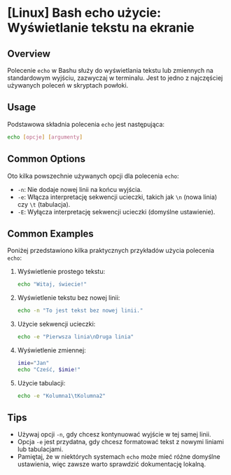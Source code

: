 # [Linux] Bash echo użycie: Wyświetlanie tekstu na ekranie

## Overview
Polecenie `echo` w Bashu służy do wyświetlania tekstu lub zmiennych na standardowym wyjściu, zazwyczaj w terminalu. Jest to jedno z najczęściej używanych poleceń w skryptach powłoki.

## Usage
Podstawowa składnia polecenia `echo` jest następująca:

```bash
echo [opcje] [argumenty]
```

## Common Options
Oto kilka powszechnie używanych opcji dla polecenia `echo`:

- `-n`: Nie dodaje nowej linii na końcu wyjścia.
- `-e`: Włącza interpretację sekwencji ucieczki, takich jak `\n` (nowa linia) czy `\t` (tabulacja).
- `-E`: Wyłącza interpretację sekwencji ucieczki (domyślne ustawienie).

## Common Examples
Poniżej przedstawiono kilka praktycznych przykładów użycia polecenia `echo`:

1. Wyświetlenie prostego tekstu:
   ```bash
   echo "Witaj, świecie!"
   ```

2. Wyświetlenie tekstu bez nowej linii:
   ```bash
   echo -n "To jest tekst bez nowej linii."
   ```

3. Użycie sekwencji ucieczki:
   ```bash
   echo -e "Pierwsza linia\nDruga linia"
   ```

4. Wyświetlenie zmiennej:
   ```bash
   imie="Jan"
   echo "Cześć, $imie!"
   ```

5. Użycie tabulacji:
   ```bash
   echo -e "Kolumna1\tKolumna2"
   ```

## Tips
- Używaj opcji `-n`, gdy chcesz kontynuować wyjście w tej samej linii.
- Opcja `-e` jest przydatna, gdy chcesz formatować tekst z nowymi liniami lub tabulacjami.
- Pamiętaj, że w niektórych systemach `echo` może mieć różne domyślne ustawienia, więc zawsze warto sprawdzić dokumentację lokalną.